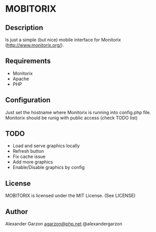 MOBITORIX
===========

Description
---------------

Is just a simple (but nice) mobile interface for Monitorix (http://www.monitorix.org/).

Requirements
-------------------

 * Monitorix
 * Apache
 * PHP

Configuration
--------------
Just set the hostname where Monitorix is running into config.php file.
Monitorix should be runig with public access (check TODO list)

TODO
-------

* Load and serve graphics locally
* Refresh button
* Fix cache issue
* Add more graphics
* Enable/Disable graphics by config

License
-------

MOBITORIX is licensed under the MIT License. (See LICENSE)

Author
-------

Alexander Garzon <agarzon@php.net>
@alexandergarzon
